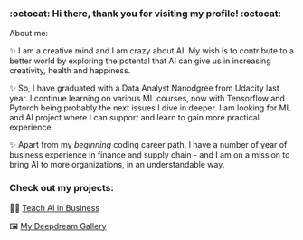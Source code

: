 ### :octocat: Hi there, thank you for visiting my profile! :octocat:

About me:

✨  I am a creative mind and I am crazy about AI. My wish is to contribute to a better world by exploring the potental that AI can give us in increasing creativity, health and happiness.

✨ So, I have graduated with a Data Analyst Nanodgree from Udacity last year. I continue learning on various ML courses, now with Tensorflow and Pytorch being probably the next issues I dive in deeper. I am looking for ML and AI project where I can support and learn to gain more practical experience.

✨ Apart from my *beginning* coding career path, I have a number of year of business experience in finance and supply chain - and I am on a mission to bring AI to more organizations, in an understandable way.


### Check out my projects:

:woman_student: [Teach AI in Business](https://github.com/aenyne/teach-AI-in-business)

:framed_picture: [My Deepdream Gallery](https://deepdreamgenerator.com/u/aen/account)
